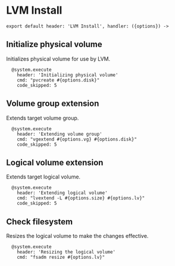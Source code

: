 
# LVM Install

    export default header: 'LVM Install', handler: ({options}) ->

## Initialize physical volume

Initializes physical volume for use by LVM.

      @system.execute
        header: 'Initializing physical volume'
        cmd: "pvcreate #{options.disk}"
        code_skipped: 5

## Volume group extension

Extends target volume group.

      @system.execute
        header: 'Extending volume group'
        cmd: "vgextend #{options.vg} #{options.disk}"
        code_skipped: 5

## Logical volume extension

Extends target logical volume.

      @system.execute
        header: 'Extending logical volume'
        cmd: "lvextend -L #{options.size} #{options.lv}"
        code_skipped: 5

## Check filesystem

Resizes the logical volume to make the changes effective.

      @system.execute
        header: 'Resizing the logical volume'
        cmd: "fsadm resize #{options.lv}"
